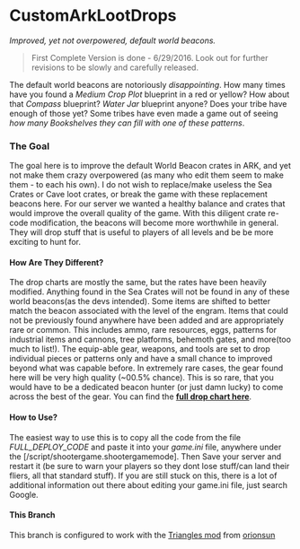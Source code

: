 # CustomArkLootDrops  

_Improved, yet not overpowered, default world beacons._  

> First Complete Version is done - 6/29/2016. Look out for further revisions to be slowly and carefully released.

The default world beacons are notoriously _disappointing_. How many times have you found a _Medium Crop Plot_ blueprint in a red or yellow? How about that _Compass_ blueprint? _Water Jar_ blueprint anyone? Does your tribe have enough of those yet? Some tribes have even made a game out of seeing *how many Bookshelves they can fill with one of these patterns*. 

### The Goal  
The goal here is to improve the default World Beacon crates in ARK, and yet not make them crazy overpowered (as many who edit them seem to make them - to each his own). I do not wish to replace/make useless the Sea Crates or Cave loot crates, or break the game with these replacement beacons here. For our server we wanted a healthy balance and crates that would improve the overall quality of the game. With this diligent crate re-code modification, the beacons will become more worthwhile in general. They will drop stuff that is useful to players of all levels and be be more exciting to hunt for.  

#### How Are They Different? 
The drop charts are mostly the same, but the rates have been heavily modified. Anything found in the Sea Crates will not be found in any of these world beacons(as the devs intended). Some items are shifted to better match the beacon associated with the level of the engram. Items that could not be previously found anywhere have been added and are appropriately rare or common. This includes ammo, rare resources, eggs, patterns for industrial items and cannons, tree platforms, behemoth gates, and more(too much to list!). The equip-able gear, weapons, and tools are set to drop individual pieces or patterns only and have a small chance to improved beyond what was capable before. In extremely rare cases, the gear found here will be very high quality (~00.5% chance). This is so rare, that you would have to be a dedicated beacon hunter (or just damn lucky) to come across the best of the gear. You can find the [**full drop chart here**](https://github.com/bytePro17124/CustomArkLootDrops/blob/master/FULL_SUDO_CODE.md).  

#### How to Use?  
The easiest way to use this is to copy all the code from the file *FULL_DEPLOY_CODE* and paste it into your *game.ini* file, anywhere under the [/script/shootergame.shootergamemode]. Then Save your server and restart it (be sure to warn your players so they dont lose stuff/can land their fliers, all that standard stuff). If you are still stuck on this, there is a lot of additional information out there about editing your game.ini file, just search Google.  

#### This Branch
This branch is configured to work with the [Triangles mod](http://steamcommunity.com/sharedfiles/filedetails/?id=706319066) from [orionsun](http://steamcommunity.com/profiles/76561198023306710/myworkshopfiles/)

